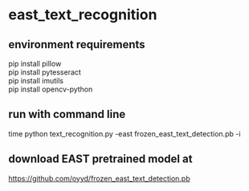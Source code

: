 # east_text_recognition

## environment requirements

pip install pillow <br>
pip install pytesseract <br>
pip install imutils <br>
pip install opencv-python <br>


## run with command line

time python text_recognition.py -east frozen_east_text_detection.pb -i <relative directory>

## download EAST pretrained model at 

https://github.com/oyyd/frozen_east_text_detection.pb